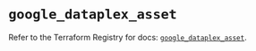 # `google_dataplex_asset`

Refer to the Terraform Registry for docs: [`google_dataplex_asset`](https://registry.terraform.io/providers/hashicorp/google/6.11.2/docs/resources/dataplex_asset).
